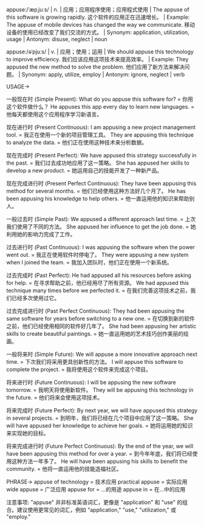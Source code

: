 appuse:/ˈæpˌjuːs/ | n. | 应用；应用程序使用；应用程式使用 |  The appuse of this software is growing rapidly.  这个软件的应用正在迅速增长。 | Example: The appuse of mobile devices has changed the way we communicate. 移动设备的使用已经改变了我们交流的方式。 | Synonym: application, utilization, usage | Antonym: disuse, neglect | noun


appuse:/əˈpjuːs/ | v. | 应用；使用；运用 |  We should appuse this technology to improve efficiency. 我们应该应用这项技术来提高效率。 | Example:  They appused the new method to solve the problem. 他们应用了新方法来解决问题。 | Synonym: apply, utilize, employ | Antonym:  ignore, neglect | verb


USAGE->

一般现在时 (Simple Present):
What do you appuse this software for? = 你用这个软件做什么？
He appuses this app every day to learn new languages. = 他每天都使用这个应用程序学习新语言。

现在进行时 (Present Continuous):
I am appusing a new project management tool. = 我正在使用一个新的项目管理工具。
They are appusing this technique to analyze the data. = 他们正在使用这种技术来分析数据。

现在完成时 (Present Perfect):
We have appused this strategy successfully in the past. = 我们过去成功地应用了这一策略。
She has appused her skills to develop a new product. = 她运用自己的技能开发了一种新产品。

现在完成进行时 (Present Perfect Continuous):
They have been appusing this method for several months. = 他们已经使用这种方法好几个月了。
He has been appusing his knowledge to help others. = 他一直运用他的知识来帮助别人。

一般过去时 (Simple Past):
We appused a different approach last time. = 上次我们使用了不同的方法。
She appused her influence to get the job done. = 她利用她的影响力完成了工作。

过去进行时 (Past Continuous):
I was appusing the software when the power went out. = 我正在使用软件时停电了。
They were appusing a new system when I joined the team. = 我加入团队时，他们正在使用一个新系统。

过去完成时 (Past Perfect):
He had appused all his resources before asking for help. = 在寻求帮助之前，他已经用尽了所有资源。
We had appused this technique many times before we perfected it. = 在我们完善这项技术之前，我们已经多次使用过它。

过去完成进行时 (Past Perfect Continuous):
They had been appusing the same software for years before switching to a new one. = 在切换到新的软件之前，他们已经使用相同的软件好几年了。
She had been appusing her artistic skills to create beautiful paintings. = 她一直运用她的艺术技巧创作美丽的绘画。

一般将来时 (Simple Future):
We will appuse a more innovative approach next time. = 下次我们将采用更具创新性的方法。
I will appuse this software to complete the project. = 我将使用这个软件来完成这个项目。

将来进行时 (Future Continuous):
I will be appusing the new software tomorrow. = 我明天将使用新软件。
They will be appusing this technology in the future. = 他们将来会使用这项技术。

将来完成时 (Future Perfect):
By next year, we will have appused this strategy in several projects. = 到明年，我们将已经在几个项目中应用了这一策略。
She will have appused her knowledge to achieve her goals. = 她将运用她的知识来实现她的目标。

将来完成进行时 (Future Perfect Continuous):
By the end of the year, we will have been appusing this method for over a year. = 到今年年底，我们将已经使用这种方法一年多了。
He will have been appusing his skills to benefit the community. = 他将一直运用他的技能造福社区。

PHRASE->
appuse of technology = 技术应用
practical appuse = 实际应用
wide appuse = 广泛应用
appuse for =  …的用途
appuse in = 在…中的应用


注意事项:
"appuse" 并非标准英语词汇，更像是 "application" 和 "use" 的组合。建议使用更常见的词汇，例如 "application," "use," "utilization," 或 "employ."
